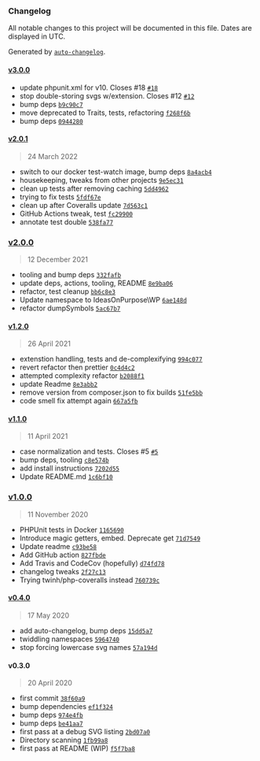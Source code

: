 ### Changelog

All notable changes to this project will be documented in this file. Dates are displayed in UTC.

Generated by [`auto-changelog`](https://github.com/CookPete/auto-changelog).

#### [v3.0.0](https://github.com/ideasonpurpose/wp-svg-lib/compare/v2.0.1...v3.0.0)

- update phpunit.xml for v10. Closes #18 [`#18`](https://github.com/ideasonpurpose/wp-svg-lib/issues/18)
- stop double-storing svgs w/extension. Closes #12 [`#12`](https://github.com/ideasonpurpose/wp-svg-lib/issues/12)
- bump deps [`b9c90c7`](https://github.com/ideasonpurpose/wp-svg-lib/commit/b9c90c7f9c68da359ff3050808a6516773ed3411)
- move deprecated to Traits, tests, refactoring [`f268f6b`](https://github.com/ideasonpurpose/wp-svg-lib/commit/f268f6b259ad0404e89ba15342459d6240e4630d)
- bump deps [`0944280`](https://github.com/ideasonpurpose/wp-svg-lib/commit/09442804d819dfac7e184279a8bacc189b8a21d6)

#### [v2.0.1](https://github.com/ideasonpurpose/wp-svg-lib/compare/v2.0.0...v2.0.1)

> 24 March 2022

- switch to our docker test-watch image, bump deps [`8a4acb4`](https://github.com/ideasonpurpose/wp-svg-lib/commit/8a4acb47348d7e22d0279ed1b2d933d69309a14b)
- housekeeping, tweaks from other projects [`9e5ec31`](https://github.com/ideasonpurpose/wp-svg-lib/commit/9e5ec3173a76e6bd2a1524e00834a6bc402ecfcd)
- clean up tests after removing caching [`5dd4962`](https://github.com/ideasonpurpose/wp-svg-lib/commit/5dd4962b0396fedd3c3388b229729d3845fbdb86)
- trying to fix tests [`5fdf67e`](https://github.com/ideasonpurpose/wp-svg-lib/commit/5fdf67ec20a5495b7cb87ad1c471cb50c3e4c94e)
- clean up after Coveralls update [`7d563c1`](https://github.com/ideasonpurpose/wp-svg-lib/commit/7d563c191b7639f064c9d071c21fb36794180f10)
- GitHub Actions tweak, test [`fc29900`](https://github.com/ideasonpurpose/wp-svg-lib/commit/fc2990089cb95a1a69bbb511cb696618e298f20f)
- annotate test double [`538fa77`](https://github.com/ideasonpurpose/wp-svg-lib/commit/538fa774b1ab6fa1d4d3758b96a13e917b39b5c7)

### [v2.0.0](https://github.com/ideasonpurpose/wp-svg-lib/compare/v1.2.0...v2.0.0)

> 12 December 2021

- tooling and bump deps [`332fafb`](https://github.com/ideasonpurpose/wp-svg-lib/commit/332fafb2818b554980716e650f18bc9126c01f27)
- update deps, actions, tooling, README [`8e9ba06`](https://github.com/ideasonpurpose/wp-svg-lib/commit/8e9ba0653017b2aa01bf25ad50c5cf5e5da801d4)
- refactor, test cleanup [`bb6c8e3`](https://github.com/ideasonpurpose/wp-svg-lib/commit/bb6c8e34038dbc039a00703c0c699bceaac2fd2b)
- Update namespace to IdeasOnPurpose\WP [`6ae148d`](https://github.com/ideasonpurpose/wp-svg-lib/commit/6ae148d0093e4e505820fb87d0c18c60a6a16f3a)
- refactor dumpSymbols [`5ac67b7`](https://github.com/ideasonpurpose/wp-svg-lib/commit/5ac67b7b0154a8b06971c6e7aa7fc69294b8aa4f)

#### [v1.2.0](https://github.com/ideasonpurpose/wp-svg-lib/compare/v1.1.0...v1.2.0)

> 26 April 2021

- extenstion handling, tests and de-complexifying [`994c077`](https://github.com/ideasonpurpose/wp-svg-lib/commit/994c0777f5b10b81c7714c111b5840e64673bcaf)
- revert refactor then prettier [`0c4d4c2`](https://github.com/ideasonpurpose/wp-svg-lib/commit/0c4d4c229eabdab51f8e01d50ef24d785bda9848)
- attempted complexity refactor [`b2088f1`](https://github.com/ideasonpurpose/wp-svg-lib/commit/b2088f13ec25d0dcd6aedc446c6be0794b97eef7)
- update Readme [`8e3abb2`](https://github.com/ideasonpurpose/wp-svg-lib/commit/8e3abb24b17f42081dec1608256ca3822ef93608)
- remove version from composer.json to fix builds [`51fe5bb`](https://github.com/ideasonpurpose/wp-svg-lib/commit/51fe5bb50192ea43c2887a0f3111b01549e5a482)
- code smell fix attempt again [`667a5fb`](https://github.com/ideasonpurpose/wp-svg-lib/commit/667a5fb43d63fd6b2901a8a4c977ff304fcfa2dd)

#### [v1.1.0](https://github.com/ideasonpurpose/wp-svg-lib/compare/v1.0.0...v1.1.0)

> 11 April 2021

- case normalization and tests. Closes #5 [`#5`](https://github.com/ideasonpurpose/wp-svg-lib/issues/5)
- bump deps, tooling [`c8e574b`](https://github.com/ideasonpurpose/wp-svg-lib/commit/c8e574b42cb13980da49ac24d879fb5e9ce93e30)
- add install instructions [`7202d55`](https://github.com/ideasonpurpose/wp-svg-lib/commit/7202d555b00e55b040fd7f2da7311588dff77130)
- Update README.md [`1c6bf10`](https://github.com/ideasonpurpose/wp-svg-lib/commit/1c6bf10faaa91fb290150f9b698f7216e6109a42)

### [v1.0.0](https://github.com/ideasonpurpose/wp-svg-lib/compare/v0.4.0...v1.0.0)

> 11 November 2020

- PHPUnit tests in Docker [`1165690`](https://github.com/ideasonpurpose/wp-svg-lib/commit/1165690dcafd3bc831c2cb1985a866ff9b8f13f6)
- Introduce magic getters, embed. Deprecate get [`71d7549`](https://github.com/ideasonpurpose/wp-svg-lib/commit/71d75498f9d82bfc2f6d1236f94012df11a04660)
- Update readme [`c93be58`](https://github.com/ideasonpurpose/wp-svg-lib/commit/c93be58ea2ef6ecfa634256cfd04f0787f8718b9)
- Add GitHub action [`827fbde`](https://github.com/ideasonpurpose/wp-svg-lib/commit/827fbde9e89859f516303eb29a7180c8b2c16495)
- Add Travis and CodeCov (hopefully) [`d74fd78`](https://github.com/ideasonpurpose/wp-svg-lib/commit/d74fd78a5625682f2c3c787c0a8da8c95e22fafc)
- changelog tweaks [`2f27c13`](https://github.com/ideasonpurpose/wp-svg-lib/commit/2f27c1388ad5eee000465a77594b7efef62b3651)
- Trying twinh/php-coveralls instead [`760739c`](https://github.com/ideasonpurpose/wp-svg-lib/commit/760739c2e4c4c50b0e34036c9b8e204fb219cf12)

#### [v0.4.0](https://github.com/ideasonpurpose/wp-svg-lib/compare/v0.3.0...v0.4.0)

> 17 May 2020

- add auto-changelog, bump deps [`15dd5a7`](https://github.com/ideasonpurpose/wp-svg-lib/commit/15dd5a77426448d057acf9eca4bf3094ac651e50)
- twiddling namespaces [`5964740`](https://github.com/ideasonpurpose/wp-svg-lib/commit/59647401a16e546e08d7c9851b41f4e7ee5459f0)
- stop forcing lowercase svg names [`57a194d`](https://github.com/ideasonpurpose/wp-svg-lib/commit/57a194ddc51b886b422b7944c9acae3286c61925)

#### v0.3.0

> 20 April 2020

- first commit [`38f60a9`](https://github.com/ideasonpurpose/wp-svg-lib/commit/38f60a9d2a6d7653889bee923286b743869d005a)
- bump dependencies [`ef1f324`](https://github.com/ideasonpurpose/wp-svg-lib/commit/ef1f3249609de80f28e89006524abb69557fd171)
- bump deps [`974e4fb`](https://github.com/ideasonpurpose/wp-svg-lib/commit/974e4fb066eb0d41784e301879ae3c744449d338)
- bump deps [`be41aa7`](https://github.com/ideasonpurpose/wp-svg-lib/commit/be41aa797b9f4d472cf802ce79e96c76250301ed)
- first pass at a debug SVG listing [`2bd07a0`](https://github.com/ideasonpurpose/wp-svg-lib/commit/2bd07a0d00e315561a6018be0f6788593650841e)
- Directory scanning [`1fb99a8`](https://github.com/ideasonpurpose/wp-svg-lib/commit/1fb99a820c384e048f090d360aaf25d44f967a52)
- first pass at README (WIP) [`f5f7ba8`](https://github.com/ideasonpurpose/wp-svg-lib/commit/f5f7ba861b66c3b77b9fd0a3323da597960c44ef)

